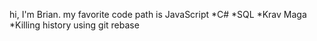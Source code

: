 hi, I'm Brian.
my favorite code path is JavaScript
*C#
*SQL
*Krav Maga
*Killing history using git rebase

